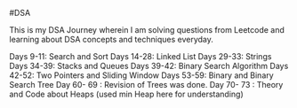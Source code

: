 #DSA

This is my DSA Journey wherein I am solving questions from Leetcode and learning about DSA concepts and techniques everyday.

Days 9-11: Search and Sort
Days 14-28: Linked List
Days 29-33: Strings
Days 34-39: Stacks and Queues
Days 39-42: Binary Search Algorithm
Days 42-52: Two Pointers and Sliding Window
Days 53-59: Binary and Binary Search Tree
Day 60- 69 : Revision of Trees was done.
Day 70- 73 : Theory and Code about Heaps (used min Heap here for understanding)